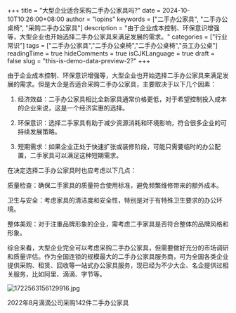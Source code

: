 +++
title = "大型企业适合采购二手办公家具吗?"
date = 2024-10-10T10:26:00+08:00
author = "lopins"
keywords = ["二手办公家具", "二手办公桌椅", "采购二手办公家具"]
description = "由于企业成本控制、环保意识增强等，大型企业也开始选择二手办公家具来满足发展的需求。"
categories = ["行业常识"]
tags = ["二手办公家具","二手办公桌椅","二手办公桌椅","员工办公桌"]
readingTime = true
hideComments = true
isCJKLanguage = true
draft = false
slug = "this-is-demo-data-preview-2?"
+++

由于企业成本控制、环保意识增强等，大型企业也开始选择二手办公家具来满足发展的需求。但是大企是否适合采购二手办公家具，主要取决于以下几个因素：

1. 经济效益：二手办公家具相比全新家具通常价格更低，对于希望控制投入成本的企业来说，这是一个经济实惠的选择。

2. 环保意识：选择二手家具有助于减少资源消耗和环境影响，符合很多企业的可持续发展策略。

3. 短期需求：如果企业正处于快速扩张或装修阶段，可能只需要临时的办公配置，二手家具可以满足这种短期需求。

在决定选择二手办公家具时也应考虑以下几点：

质量检查：确保二手家具的质量符合使用标准，避免频繁维修带来的额外成本。

卫生与安全：考虑家具的清洁度和安全性，特别是对于有特殊卫生要求的办公环境。

整体美观：对于注重品牌形象的企业，需考虑二手家具是否符合整体的品牌风格和形象。

综合来看，大型企业完全可以考虑采购二手办公家具，但需要做好充分的市场调研和质量评估。作为全国连锁的规模最大的二手办公家具服务商，可为全国各类企业提供采购、租赁、回收等一站式办公家具服务，现已经为不少大企、名企提供过相关服务，比如阿里、滴滴、字节等。

![1722563156129916.jpg](https://www.jdwy.cn/Upload/ueditor/image/20240802/1722563156129916.jpg)

2022年8月滴滴公司采购142件二手办公家具
